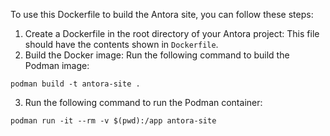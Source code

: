 To use this Dockerfile to build the Antora site, you can follow these steps:

1. Create a Dockerfile in the root directory of your Antora project: This file should have the contents shown in `Dockerfile`.
2. Build the Docker image: Run the following command to build the Podman image:

```
podman build -t antora-site .
```

3. Run the following command to run the Podman container:
```
podman run -it --rm -v $(pwd):/app antora-site
```